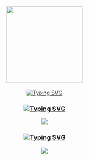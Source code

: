 <div align="center">
    <img width="200" weight="200" src="https://media.giphy.com/media/4oVVi38n85tMWNighE/giphy.gif">
</div>
</br>
<div align="center">
    <a href="https://git.io/typing-svg"><img src="https://readme-typing-svg.demolab.com?font=Fira+Code&pause=900&center=true&width=435&lines=iliya(h.r)" alt="Typing SVG" /></a>
   </div> 
<h3 align="center" ><a href="https://git.io/typing-svg"><img src="https://readme-typing-svg.demolab.com?font=Fira+Code&pause=900&center=true&width=435&lines=RootExploit+Channel" alt="Typing SVG" /></a></h3>
<div id="badges" align="center">
    <a href="https://t.me/Root_exploit">
      <img src="https://img.shields.io/badge/Telegram-2CA5E0?style=for-the-badge&logo=telegram&logoColor=white" />
    </a>
    </br>
    <h3><a href="https://git.io/typing-svg"><img src="https://readme-typing-svg.demolab.com?font=Fira+Code&pause=900&center=true&width=435&lines=RootExploit+Group" alt="Typing SVG" /></a></h3>
    <p>
    <a href="https://t.me/RootExploit_Group"> <img src="https://github.com/Patrolavia/telegram-badge/blob/master/chat.svg" />
    </p>
